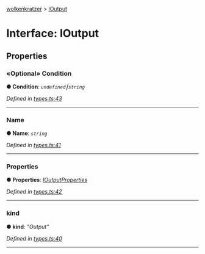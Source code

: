 [wolkenkratzer](../README.md) > [IOutput](../interfaces/ioutput.md)



# Interface: IOutput


## Properties
<a id="condition"></a>

### «Optional» Condition

**●  Condition**:  *`undefined`⎮`string`* 

*Defined in [types.ts:43](https://github.com/arminhammer/wolkenkratzer/blob/d0b0d87/src/types.ts#L43)*





___

<a id="name"></a>

###  Name

**●  Name**:  *`string`* 

*Defined in [types.ts:41](https://github.com/arminhammer/wolkenkratzer/blob/d0b0d87/src/types.ts#L41)*





___

<a id="properties"></a>

###  Properties

**●  Properties**:  *[IOutputProperties](ioutputproperties.md)* 

*Defined in [types.ts:42](https://github.com/arminhammer/wolkenkratzer/blob/d0b0d87/src/types.ts#L42)*





___

<a id="kind"></a>

###  kind

**●  kind**:  *"Output"* 

*Defined in [types.ts:40](https://github.com/arminhammer/wolkenkratzer/blob/d0b0d87/src/types.ts#L40)*





___


